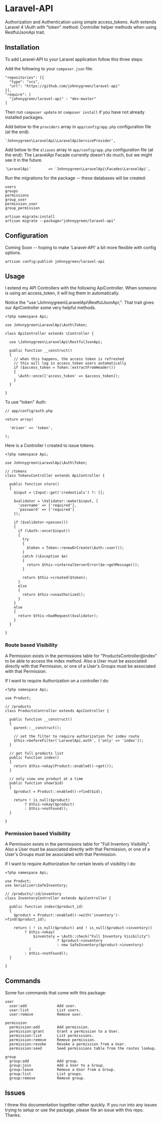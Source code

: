 Laravel-API
===========
Authorization and Authentication using simple access_tokens.  Auth extends Laravel 4 \Auth with "token" method.  Controller helper methods when using RestfulJsonApi trait.

## Installation
To add Laravel-API to your Laravel application follow this three steps:

Add the following to your `composer.json` file:
```
"repositories": [{
  "type": "vcs",
  "url": "https://github.com/johnnygreen/laravel-api"
}],
"require": [
  "johnnygreen/laravel-api" : "dev-master"
]
```

Then run `composer update` or `composer install` if you have not already installed packages.

Add below to the `providers` array in `app/config/app.php` configuration file (at the end):
```
'Johnnygreen\LaravelApi\LaravelApiServiceProvider',
```

Add below to the `aliases` array in `app/config/app.php` configuration file (at the end):
The LaravelApi Facade currently doesn't do much, but we might see it in the future.
```
'LaravelApi'		=> 'Johnnygreen\LaravelApi\Facades\LaravelApi',
```

Run the migrations for the package -- these databases will be created:
```
users
groups
permissions
group_user
permission_user
group_permission
```
```
artisan migrate:install
artisan migrate --package="johnnygreen/laravel-api"
```

## Configuration

Coming Soon -- hoping to make 'Laravel-API' a bit more flexible with config options.
```
artisan config:publish johnnygreen/laravel-api
```

## Usage

I extend my API Controllers with the following ApiController.  When someone is using an access_token, it will log them in automatically.

Notice the "use \Johnnygreen\LaravelApi\RestfulJsonApi;".  That trait gives our ApiController some very helpful methods.
```
<?php namespace Api;

use Johnnygreen\LaravelApi\Auth\Token;

class ApiController extends \Controller {

  use \Johnnygreen\LaravelApi\RestfulJsonApi;

  public function __construct()
  {
    // when this happens, the access token is refreshed
    // this will log in access_token users automatically
    if ($access_token = Token::extractFromHeader())
    {
      \Auth::once(['access_token' => $access_token]);
    }
  }

}
```

To use "token" Auth:
```
// app/config/auth.php

return array(

  'driver' => 'token',

);
```


Here is a Controller I created to issue tokens.
```
<?php namespace Api;

use Johnnygreen\LaravelApi\Auth\Token;

// /tokens
class TokensController extends ApiController {

  public function store()
  {
    $input = \Input::get('credentials') ?: [];

    $validator = \Validator::make($input, [
      'username' => ['required'],
      'password' => ['required']
    ]);

    if ($validator->passes())
    {
      if (\Auth::once($input))
      {
        try
        {
          $token = Token::renewOrCreate(\Auth::user());
        }
        catch (\Exception $e)
        {
          return $this->internalServerError($e->getMessage());
        }

        return $this->created($token);
      }
      else
      {
        return $this->unauthorized();
      }
    }
    else
    {
      return $this->badRequest($validator);
    }
  }

}
```
### Route based Visibility

A Permission exists in the permissions table for "ProductsController@index" to be able to access the index method.
Also a User must be associated directly with that Permission, or one of a User's Groups must be associated with that Permission.

If I want to require Authorization on a controller I do:
```
<?php namespace Api;

use Product;

// /products
class ProductsController extends ApiController {

  public function __construct()
  {
    parent::__construct();
    
    // set the filter to require authorization for index route
    $this->beforeFilter('LaravelApi.auth', ['only' => 'index']);
  }
  
  // get full products list
  public function index()
  {
    return $this->okay(Product::enabled()->get());
  }
  
  // only view one product at a time
  public function show($id)
  {
    $product = Product::enabled()->find($id);

    return ! is_null($product)
         ? $this->okay($product)
         : $this->notFound();
  }

}
```
### Permission based Visibility

A Permission exists in the permissions table for "Full Inventory Visibility". Also a User must be associated 
directly with that Permission, or one of a User's Groups must be associated with that Permission.

If I want to require Authorization for certain levels of visibility I do:
```
<?php namespace Api;

use Product;
use Serializer\SafeInventory;

// /products/:id/inventory
class InventoryController extends ApiController {

  public function index($product_id)
  {
    $product = Product::enabled()->with('inventory')->find($product_id);

    return ( ! is_null($product) and ! is_null($product->inventory))
         ? $this->okay(
             $inventory = \Auth::check("Full Inventory Visibility")
                        ? $product->inventory
                        : new SafeInventory($product->inventory)
           )
         : $this->notFound();
  }

}
```

## Commands

Some fun commands that come with this package:
```
user
  user:add              Add user.
  user:list             List users.
  user:remove           Remove user.
  
permission
  permission:add        Add permission.
  permission:grant      Grant a permission to a User.
  permission:list       List permissions.
  permission:remove     Remove permission.
  permission:revoke     Revoke a permission from a User.
  permission:seed       Seed permissions table from the routes lookup.

group
  group:add             Add group.
  group:join            Add a User to a Group.
  group:leave           Remove a User from a Group.
  group:list            List groups.
  group:remove          Remove group.
```

## Issues

I threw this documentation together rather quickly.  If you run into any issues trying to setup or use the package, please file an issue with this repo.  Thanks.
